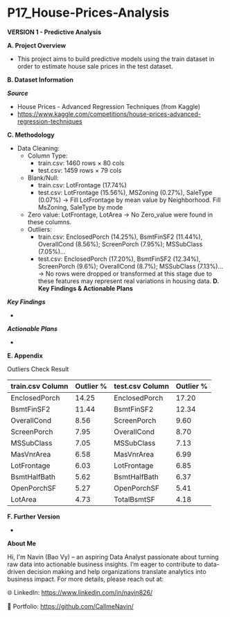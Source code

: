 # P17_House-Prices-Analysis

**VERSION 1 - Predictive Analysis**

**A. Project Overview**

- This project aims to build predictive models using the train dataset in order to estimate house sale prices in the test dataset.

**B. Dataset Information**

_**Source**_

- House Prices - Advanced Regression Techniques (from Kaggle)
- https://www.kaggle.com/competitions/house-prices-advanced-regression-techniques

**C. Methodology**

- Data Cleaning:
  + Column Type:
    - train.csv: 1460 rows × 80 cols
    - test.csv: 1459 rows × 79 cols
  + Blank/Null:
    - train.csv: LotFrontage (17.74%)
    - test.csv: LotFrontage (15.56%), MSZoning (0.27%), SaleType (0.07%)
  → Fill LotFrontage by mean value by Neighborhood. Fill MsZoning, SaleType by mode
  + Zero value: LotFrontage, LotArea
  → No Zero_value were found in these columns.
  + Outliers:
    - train.csv: EnclosedPorch (14.25%), BsmtFinSF2 (11.44%), OverallCond (8.56%); ScreenPorch (7.95%); MSSubClass (7.05%)...
    - test.csv: EnclosedPorch (17.20%), BsmtFinSF2 (12.34%), ScreenPorch (9.6%); OverallCond (8.7%); MSSubClass (7.13%)...
  → No rows were dropped or transformed at this stage due to these features may represent real variations in housing data.
**D. Key Findings & Actionable Plans**

_**Key Findings**_

- 

_**Actionable Plans**_

- 

**E. Appendix**

Outliers Check Result

| train.csv Column | Outlier % | test.csv Column | Outlier % |
|------------------|-----------|-----------------|-----------|
| EnclosedPorch    | 14.25     | EnclosedPorch   | 17.20     |
| BsmtFinSF2       | 11.44     | BsmtFinSF2      | 12.34     |
| OverallCond      | 8.56      | ScreenPorch     | 9.60      |
| ScreenPorch      | 7.95      | OverallCond     | 8.70      |
| MSSubClass       | 7.05      | MSSubClass      | 7.13      |
| MasVnrArea       | 6.58      | MasVnrArea      | 6.99      |
| LotFrontage      | 6.03      | LotFrontage     | 6.85      |
| BsmtHalfBath     | 5.62      | BsmtHalfBath    | 6.37      |
| OpenPorchSF      | 5.27      | OpenPorchSF     | 5.41      |
| LotArea          | 4.73      | TotalBsmtSF     | 4.18      |

**F. Further Version**

- 

**About Me**

Hi, I'm Navin (Bao Vy) – an aspiring Data Analyst passionate about turning raw data into actionable business insights. I’m eager to contribute to data-driven decision making and help organizations translate analytics into business impact. For more details, please reach out at:

🌐 LinkedIn: https://www.linkedin.com/in/navin826/

📂 Portfolio: https://github.com/CallmeNavin/
